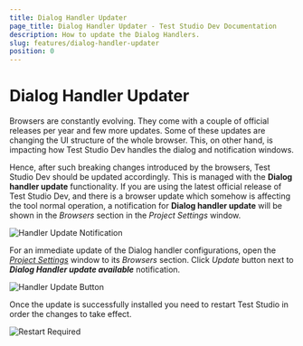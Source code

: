 ```yaml
---
title: Dialog Handler Updater
page_title: Dialog Handler Updater - Test Studio Dev Documentation
description: How to update the Dialog Handlers.
slug: features/dialog-handler-updater
position: 0
---
```

# Dialog Handler Updater

Browsers are constantly evolving. They come with a couple of official releases per year and few more updates. Some of these updates are changing the UI structure of the whole browser. This, on other hand, is impacting how Test Studio Dev handles the dialog and notification windows.

Hence, after such breaking changes introduced by the browsers, Test Studio Dev should be updated accordingly. This is managed with the __Dialog handler update__ functionality. If you are using the latest official release of Test Studio Dev, and there is a browser update which somehow is affecting the tool normal operation, a notification for __Dialog handler update__ will  be shown in the _Browsers_ section in the _Project Settings_ window.

![Handler Update Notification][1]

For an immediate update of the Dialog handler configurations, open the <a href="/features/project-settings/overview" target="_blank">_Project Settings_</a> window to its _Browsers_ section. Click _Update_ button next to ___Dialog Handler update available___ notification.

![Handler Update Button][2]

Once the update is successfully installed you need to restart Test Studio in order the changes to take effect.

![Restart Required][3]

[1]: images/dialog-handler-updater/fig1.png
[2]: images/dialog-handler-updater/fig2.png
[3]: images/dialog-handler-updater/fig3.png
